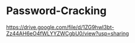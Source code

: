# Password-Cracking

https://drive.google.com/file/d/1ZG9hwI3bt-Zz44AH6eO4fWLYYZWCgbU0/view?usp=sharing
